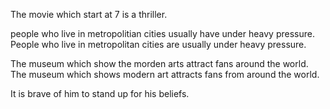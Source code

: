 The movie which start at 7 is a thriller.

people who live in metropolitian cities usually have under heavy pressure.
People who live in metropolitan cities are usually under heavy pressure.

The museum which show the morden arts attract fans around the world.
The museum which shows modern art attracts fans from around the world.

It is brave of him to stand up for his beliefs.
